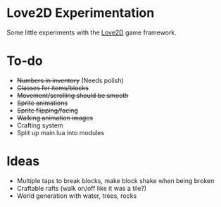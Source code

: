 # Love2D Experimentation
Some little experiments with the [Love2D](https://love2d.org) game framework.

# To-do
- ~~Numbers in inventory~~ (Needs polish)
- ~~Classes for items/blocks~~
- ~~Movement/scrolling should be smooth~~
- ~~Sprite animations~~
- ~~Sprite flipping/facing~~
- ~~Walking animation images~~
- Crafting system
- Split up main.lua into modules

# Ideas
- Multiple taps to break blocks, make block shake when being broken
- Craftable rafts (walk on/off like it was a tile?)
- World generation with water, trees, rocks
